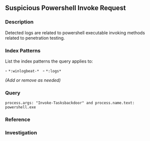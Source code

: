 ## Suspicious Powershell Invoke Request

### Description  

Detected logs are related to powershell executable invoking methods related to penetration testing.

### Index Patterns  

List the index patterns the query applies to:

- `*:winlogbeat-*`  
- `*:logs*`  

*(Add or remove as needed)*

### Query  

```kql
process.args: "Invoke-Tasksbackdoor" and process.name.text: powershell.exe

```

### Reference

### Investigation

